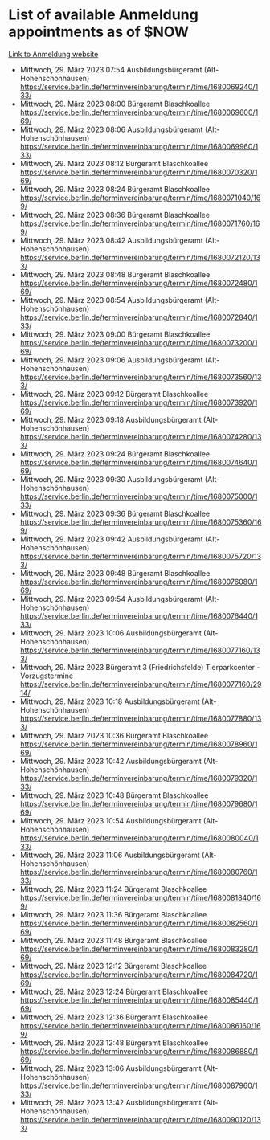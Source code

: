 # List of available Anmeldung appointments as of $NOW
[Link to Anmeldung website](https://service.berlin.de/terminvereinbarung/termin/tag.php?termin=1&anliegen[]=120686&dienstleisterlist=122210,122217,327316,122219,327312,122227,327314,122231,327346,122243,327348,122254,122252,329742,122260,329745,122262,329748,122271,327278,122273,327274,122277,327276,330436,122280,327294,122282,327290,122284,327292,122291,327270,122285,327266,122286,327264,122296,327268,150230,329760,122297,327286,122294,327284,122312,329763,122314,329775,122304,327330,122311,327334,122309,327332,317869,122281,327352,122279,329772,122283,122276,327324,122274,327326,122267,329766,122246,327318,122251,327320,122257,327322,122208,327298,122226,327300&herkunft=http%3A%2F%2Fservice.berlin.de%2Fdienstleistung%2F120686%2F)
- Mittwoch, 29. März 2023 07:54 Ausbildungsbürgeramt (Alt- Hohenschönhausen) https://service.berlin.de/terminvereinbarung/termin/time/1680069240/133/
- Mittwoch, 29. März 2023 08:00 Bürgeramt Blaschkoallee https://service.berlin.de/terminvereinbarung/termin/time/1680069600/169/
- Mittwoch, 29. März 2023 08:06 Ausbildungsbürgeramt (Alt- Hohenschönhausen) https://service.berlin.de/terminvereinbarung/termin/time/1680069960/133/
- Mittwoch, 29. März 2023 08:12 Bürgeramt Blaschkoallee https://service.berlin.de/terminvereinbarung/termin/time/1680070320/169/
- Mittwoch, 29. März 2023 08:24 Bürgeramt Blaschkoallee https://service.berlin.de/terminvereinbarung/termin/time/1680071040/169/
- Mittwoch, 29. März 2023 08:36 Bürgeramt Blaschkoallee https://service.berlin.de/terminvereinbarung/termin/time/1680071760/169/
- Mittwoch, 29. März 2023 08:42 Ausbildungsbürgeramt (Alt- Hohenschönhausen) https://service.berlin.de/terminvereinbarung/termin/time/1680072120/133/
- Mittwoch, 29. März 2023 08:48 Bürgeramt Blaschkoallee https://service.berlin.de/terminvereinbarung/termin/time/1680072480/169/
- Mittwoch, 29. März 2023 08:54 Ausbildungsbürgeramt (Alt- Hohenschönhausen) https://service.berlin.de/terminvereinbarung/termin/time/1680072840/133/
- Mittwoch, 29. März 2023 09:00 Bürgeramt Blaschkoallee https://service.berlin.de/terminvereinbarung/termin/time/1680073200/169/
- Mittwoch, 29. März 2023 09:06 Ausbildungsbürgeramt (Alt- Hohenschönhausen) https://service.berlin.de/terminvereinbarung/termin/time/1680073560/133/
- Mittwoch, 29. März 2023 09:12 Bürgeramt Blaschkoallee https://service.berlin.de/terminvereinbarung/termin/time/1680073920/169/
- Mittwoch, 29. März 2023 09:18 Ausbildungsbürgeramt (Alt- Hohenschönhausen) https://service.berlin.de/terminvereinbarung/termin/time/1680074280/133/
- Mittwoch, 29. März 2023 09:24 Bürgeramt Blaschkoallee https://service.berlin.de/terminvereinbarung/termin/time/1680074640/169/
- Mittwoch, 29. März 2023 09:30 Ausbildungsbürgeramt (Alt- Hohenschönhausen) https://service.berlin.de/terminvereinbarung/termin/time/1680075000/133/
- Mittwoch, 29. März 2023 09:36 Bürgeramt Blaschkoallee https://service.berlin.de/terminvereinbarung/termin/time/1680075360/169/
- Mittwoch, 29. März 2023 09:42 Ausbildungsbürgeramt (Alt- Hohenschönhausen) https://service.berlin.de/terminvereinbarung/termin/time/1680075720/133/
- Mittwoch, 29. März 2023 09:48 Bürgeramt Blaschkoallee https://service.berlin.de/terminvereinbarung/termin/time/1680076080/169/
- Mittwoch, 29. März 2023 09:54 Ausbildungsbürgeramt (Alt- Hohenschönhausen) https://service.berlin.de/terminvereinbarung/termin/time/1680076440/133/
- Mittwoch, 29. März 2023 10:06 Ausbildungsbürgeramt (Alt- Hohenschönhausen) https://service.berlin.de/terminvereinbarung/termin/time/1680077160/133/
- Mittwoch, 29. März 2023  Bürgeramt 3 (Friedrichsfelde) Tierparkcenter - Vorzugstermine https://service.berlin.de/terminvereinbarung/termin/time/1680077160/2914/
- Mittwoch, 29. März 2023 10:18 Ausbildungsbürgeramt (Alt- Hohenschönhausen) https://service.berlin.de/terminvereinbarung/termin/time/1680077880/133/
- Mittwoch, 29. März 2023 10:36 Bürgeramt Blaschkoallee https://service.berlin.de/terminvereinbarung/termin/time/1680078960/169/
- Mittwoch, 29. März 2023 10:42 Ausbildungsbürgeramt (Alt- Hohenschönhausen) https://service.berlin.de/terminvereinbarung/termin/time/1680079320/133/
- Mittwoch, 29. März 2023 10:48 Bürgeramt Blaschkoallee https://service.berlin.de/terminvereinbarung/termin/time/1680079680/169/
- Mittwoch, 29. März 2023 10:54 Ausbildungsbürgeramt (Alt- Hohenschönhausen) https://service.berlin.de/terminvereinbarung/termin/time/1680080040/133/
- Mittwoch, 29. März 2023 11:06 Ausbildungsbürgeramt (Alt- Hohenschönhausen) https://service.berlin.de/terminvereinbarung/termin/time/1680080760/133/
- Mittwoch, 29. März 2023 11:24 Bürgeramt Blaschkoallee https://service.berlin.de/terminvereinbarung/termin/time/1680081840/169/
- Mittwoch, 29. März 2023 11:36 Bürgeramt Blaschkoallee https://service.berlin.de/terminvereinbarung/termin/time/1680082560/169/
- Mittwoch, 29. März 2023 11:48 Bürgeramt Blaschkoallee https://service.berlin.de/terminvereinbarung/termin/time/1680083280/169/
- Mittwoch, 29. März 2023 12:12 Bürgeramt Blaschkoallee https://service.berlin.de/terminvereinbarung/termin/time/1680084720/169/
- Mittwoch, 29. März 2023 12:24 Bürgeramt Blaschkoallee https://service.berlin.de/terminvereinbarung/termin/time/1680085440/169/
- Mittwoch, 29. März 2023 12:36 Bürgeramt Blaschkoallee https://service.berlin.de/terminvereinbarung/termin/time/1680086160/169/
- Mittwoch, 29. März 2023 12:48 Bürgeramt Blaschkoallee https://service.berlin.de/terminvereinbarung/termin/time/1680086880/169/
- Mittwoch, 29. März 2023 13:06 Ausbildungsbürgeramt (Alt- Hohenschönhausen) https://service.berlin.de/terminvereinbarung/termin/time/1680087960/133/
- Mittwoch, 29. März 2023 13:42 Ausbildungsbürgeramt (Alt- Hohenschönhausen) https://service.berlin.de/terminvereinbarung/termin/time/1680090120/133/
